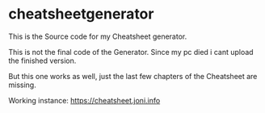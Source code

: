 # cheatsheetgenerator
This is the Source code for my Cheatsheet generator.

This is not the final code of the Generator. Since my pc died i cant upload the finished version. 

But this one works as well, just the last few chapters of the Cheatsheet are missing.

Working instance: https://cheatsheet.joni.info
